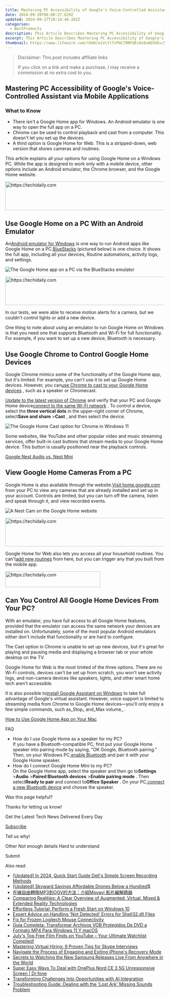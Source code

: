 ```yaml
---
title: Mastering PC Accessibility of Google's Voice-Controlled Assistant via Mobile Applications
date: 2024-09-20T06:08:27.629Z
updated: 2024-09-27T10:14:44.282Z
categories:
  - BestProducts
description: This Article Describes Mastering PC Accessibility of Google's Voice-Controlled Assistant via Mobile Applications
excerpt: This Article Describes Mastering PC Accessibility of Google's Voice-Controlled Assistant via Mobile Applications
thumbnail: https://www.lifewire.com/thmb/eiVctl7cPmC70NFUEvOs6uAEXdE=/540x405/filters:no_upscale():max_bytes(150000):strip_icc():format(webp)/how-to-use-google-home-app-pc-4427667-5f5d857cd23a4a65af26f0e31643e6d1.png
---
```


>  Disclaimer: This post includes affiliate links
>
>  If you click on a link and make a purchase, I may receive a commission at no extra cost to you.
>

## Mastering PC Accessibility of Google's Voice-Controlled Assistant via Mobile Applications
### What to Know

* There isn't a Google Home app for Windows. An Android emulator is one way to open the full app on a PC.
* Chrome can be used to control playback and cast from a computer. This doesn't let you set up the devices.
* A third option is Google Home for Web. This is a stripped-down, web version that shows cameras and routines.

 This article explains all your options for using Google Home on a Windows PC. While the app is designed to work only with a mobile device, other options include an Android emulator, the Chrome browser, and the Google Home website.

<!-- affiliate ads begin -->
<a href="https://bluettide.pxf.io/c/5597632/2141683/17092" target="_top" id="2141683">
  <img src="//a.impactradius-go.com/display-ad/17092-2141683" border="0" alt="https://techidaily.com" width="728" height="90"/>
</a>
<img height="0" width="0" src="https://bluettide.pxf.io/i/5597632/2141683/17092" style="position:absolute;visibility:hidden;" border="0" />
<!-- affiliate ads end -->

## Use Google Home on a PC With an Android Emulator

 An[Android emulator for Windows](https://www.lifewire.com/best-android-emulators-4175015) is one way to run Android apps like Google Home on a PC.[BlueStacks](https://www.lifewire.com/how-to-use-bluestacks-to-run-android-apps-on-windows-4770053) (pictured below) is one choice. It shows the full app, including all your devices, Routine automations, activity logs, and settings.  

![The Google Home app on a PC via the BlueStacks emulator](https://www.lifewire.com/thmb/Z1DLkZVzMbSewj5CFcMxJpxahlc=/1500x0/filters:no_upscale():max_bytes(150000):strip_icc():format(webp)/google-home-app-pc-bluestacks-d37d00e604e5487c81147f0f14436876.png)

<!-- affiliate ads begin -->
<a href="https://wigfever.sjv.io/c/5597632/2014849/22899" target="_top" id="2014849">
  <img src="//a.impactradius-go.com/display-ad/22899-2014849" border="0" alt="https://techidaily.com" width="728" height="90"/>
</a>
<img height="0" width="0" src="https://wigfever.sjv.io/i/5597632/2014849/22899" style="position:absolute;visibility:hidden;" border="0" />
<!-- affiliate ads end -->

 In our tests, we were able to receive motion alerts for a camera, but we couldn't control lights or add a new device.

 One thing to note about using an emulator to run Google Home on Windows is that you need one that supports Bluetooth and Wi-Fi for full functionality. For example, if you want to set up a new device, Bluetooth is necessary.

## Use Google Chrome to Control Google Home Devices

 Google Chrome mimics some of the functionality of the Google Home app, but it's limited. For example, you can't use it to set up Google Home devices. However, you can[use Chrome to cast to your Google Home devices](https://www.lifewire.com/use-chromecast-to-show-windows-desktop-4129536) , such as a speaker or Chromecast.

[Update to the latest version of Chrome](https://www.lifewire.com/how-to-update-chrome-4690369) and verify that your PC and Google Home device[connect to the same Wi-Fi network](https://www.lifewire.com/connect-google-home-to-wi-fi-4159401) . To control a device, select the **three vertical dots** in the upper-right corner of Chrome, select**Save and share** \>**Cast** , and then select the device.

![The Google Home Cast option for Chrome in Windows 11](https://www.lifewire.com/thmb/gZmbDUzBCZYbXlIEcOJW0F4GwUo=/1500x0/filters:no_upscale():max_bytes(150000):strip_icc():format(webp)/cast-from-chrome-ed710a07787d41228378ceea9acea00d.png)

 Some websites, like YouTube and other popular video and music streaming services, offer built-in cast buttons that stream media to your Google Home device. This button is usually positioned near the playback controls.

[Google Nest Audio vs. Nest Mini](https://www.lifewire.com/google-home-vs-google-home-mini-4161017)

## View Google Home Cameras From a PC

 Google Home is also available through the website.[Visit home.google.com](https://home.google.com/) from your PC to view any cameras that are already installed and set up in your account. Controls are limited, but you can turn off the camera, listen and speak through it, and view recorded events.  

![A Nest Cam on the Google Home website](https://www.lifewire.com/thmb/fwT22Xun-Iz-TSPvJ67zlaS3FpY=/1500x0/filters:no_upscale():max_bytes(150000):strip_icc():format(webp)/google-home-website-camera-f82b18293fd7414482dbed4fc1405c4a.png)

<!-- affiliate ads begin -->
<a href="https://appsumo.8odi.net/c/5597632/2144277/7443" target="_top" id="2144277">
  <img src="//a.impactradius-go.com/display-ad/7443-2144277" border="0" alt="https://techidaily.com" width="600" height="90"/>
</a>
<img height="0" width="0" src="https://appsumo.8odi.net/i/5597632/2144277/7443" style="position:absolute;visibility:hidden;" border="0" />
<!-- affiliate ads end -->

 Google Home for Web also lets you access all your household routines. You can't[add new routines](https://www.lifewire.com/set-up-google-home-routines-4687252) from here, but you can trigger any that you built from the mobile app.  

<!-- affiliate ads begin -->
<a href="https://25home.pxf.io/c/5597632/2148642/16836" target="_top" id="2148642">
  <img src="//a.impactradius-go.com/display-ad/16836-2148642" border="0" alt="https://techidaily.com" width="300" height="50"/>
</a>
<img height="0" width="0" src="https://25home.pxf.io/i/5597632/2148642/16836" style="position:absolute;visibility:hidden;" border="0" />
<!-- affiliate ads end -->

## Can You Control All Google Home Devices From Your PC?

 With an emulator, you have full access to all Google Home features, provided that the emulator can access the same network your devices are installed on. Unfortunately, some of the most popular Android emulators either don't include that functionality or are hard to configure.

 The Cast option in Chrome is unable to set up new devices, but it's great for playing and pausing media and displaying a browser tab or your whole desktop on the TV.

 Google Home for Web is the most limited of the three options. There are no Wi-Fi controls, devices can't be set up from scratch, you won't see activity logs, and non-camera devices like speakers, lights, and other smart home tech aren't accessible.

 It is also possible to[install Google Assistant on Windows](https://www.lifewire.com/google-assistant-on-windows-4628292) to take full advantage of Google's virtual assistant. However, voice support is limited to streaming media from Chrome to Google Home devices—you'll only enjoy a few simple commands, such as_Stop_ and_Max volume_ .

[How to Use Google Home App on Your Mac](https://www.lifewire.com/use-google-home-app-mac-4427945)

 FAQ

* How do I use Google Home as a speaker for my PC?  
 If you have a Bluetooth-compatible PC, first put your Google Home speaker into pairing mode by saying, "OK Google, Bluetooth pairing." Then, on your Windows PC,[enable Bluetooth](https://www.lifewire.com/enable-bluetooth-on-windows-10-5119142) and pair it with your Google Home speaker.
* How do I connect Google Home Mini to my PC?  
 On the Google Home app, select the speaker and then go to**Settings** \>**Audio** \>**Paired Bluetooth devices** \>**Enable pairing mode** . Then select**Ready to pair** and connect to**Office Speaker** . On your PC,[connect a new Bluetooth device](https://www.lifewire.com/set-up-a-bluetooth-device-2640340) and choose the speaker.

Was this page helpful?

Thanks for letting us know!

 Get the Latest Tech News Delivered Every Day

[Subscribe](https://www.lifewire.com/#)

Tell us why!

 Other  Not enough details  Hard to understand

 Submit

<ins class="adsbygoogle"
     style="display:block"
     data-ad-format="autorelaxed"
     data-ad-client="ca-pub-7571918770474297"
     data-ad-slot="1223367746"></ins>

<ins class="adsbygoogle"
     style="display:block"
     data-ad-client="ca-pub-7571918770474297"
     data-ad-slot="8358498916"
     data-ad-format="auto"
     data-full-width-responsive="true"></ins>

<span class="atpl-alsoreadstyle">Also read:</span>
<div><ul>
<li><a href="https://screen-capture.techidaily.com/updated-in-2024-quick-start-guide-dells-simple-screen-recording-methods/"><u>[Updated] In 2024, Quick Start Guide Dell's Simple Screen Recording Methods</u></a></li>
<li><a href="https://extra-support.techidaily.com/updated-skyward-savings-affordable-drones-below-a-hundred/"><u>[Updated] Skyward Savings Affordable Drones Below a Hundred$</u></a></li>
<li><a href="https://win11-tips.techidaily.com/mp3ogvmovavi/"><u>在線自由轉換MP3到OGV的方法：介紹Movavi 影片編解碼器</u></a></li>
<li><a href="https://technical-tips.techidaily.com/comparing-realities-a-clear-overview-of-augmented-virtual-mixed-and-extended-reality-technologies/"><u>Comparing Realities: A Clear Overview of Augmented, Virtual, Mixed & Extended Reality Technologies</u></a></li>
<li><a href="https://common-error.techidaily.com/effortless-tutorial-perform-a-fresh-start-on-windows-10/"><u>Effortless Tutorial: Perform a Fresh Start on Windows 10</u></a></li>
<li><a href="https://technical-tips.techidaily.com/expert-advice-on-handling-not-detected-errors-for-shell32dll-files/"><u>Expert Advice on Handling 'Not Detected' Errors for Shell32.dll Files</u></a></li>
<li><a href="https://common-error.techidaily.com/fix-for-frozen-logitech-mouse-connectivity/"><u>Fix for Frozen Logitech Mouse Connectivity</u></a></li>
<li><a href="https://some-knowledge.techidaily.com/guia-completa-transformar-archivos-vob-protegidos-de-dvd-a-formato-mp4-para-windows-11-y-macos/"><u>Guía Completa: Transformar Archivos VOB Protegidos De DVD a Formato MP4 Para Windows 11 Y macOS</u></a></li>
<li><a href="https://technical-tips.techidaily.com/julys-top-free-film-finds-on-youtube-your-ultimate-watchlist-compiled/"><u>July's Top Free Film Finds on YouTube – Your Ultimate Watchlist Compiled!</u></a></li>
<li><a href="https://technical-tips.techidaily.com/mastering-virtual-hiring-9-proven-tips-for-skype-interviews/"><u>Mastering Virtual Hiring: 9 Proven Tips for Skype Interviews</u></a></li>
<li><a href="https://technical-tips.techidaily.com/navigate-the-process-of-engaging-and-exiting-iphones-recovery-mode/"><u>Navigate the Process of Engaging and Exiting iPhone's Recovery Mode</u></a></li>
<li><a href="https://technical-tips.techidaily.com/secrets-to-watching-the-new-samsung-releases-live-from-anywhere-in-the-world/"><u>Secrets to Watching the New Samsung Releases Live From Anywhere in the World</u></a></li>
<li><a href="https://howto.techidaily.com/super-easy-ways-to-deal-with-oneplus-nord-ce-3-5g-unresponsive-screen-drfone-by-drfone-fix-android-problems-fix-android-problems/"><u>Super Easy Ways To Deal with OnePlus Nord CE 3 5G Unresponsive Screen | Dr.fone</u></a></li>
<li><a href="https://tech-revival.techidaily.com/transforming-challenges-into-opportunities-with-ai-integration/"><u>Transforming Challenges Into Opportunities with AI Integration</u></a></li>
<li><a href="https://win-able.techidaily.com/troubleshooting-guide-dealing-with-the-lost-ark-missing-sounds-problem/"><u>Troubleshooting Guide: Dealing with the 'Lost Ark' Missing Sounds Problem</u></a></li>
</ul></div>

